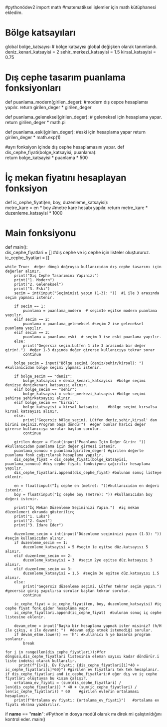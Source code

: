 #pythonödev2
import math  #matematiksel işlemler için math kütüphanesi ekledim.

# Bölge katsayıları
global bolge_katsayısı   # bölge katsayısı global değişken olarak tanımlandı.
deniz_kenari_katsayisi = 2
sehir_merkezi_katsayisi = 1.5
kirsal_katsayisi = 0.75

# Dış cephe tasarım puanlama fonksiyonları
def puanlama_modern(girilen_deger):          #modern dış cepce hesaplamsı yapılır.
    return girilen_deger * girilen_deger

def puanlama_geleneksel(girilen_deger):    # geleneksel için hesaplama yapar.
    return girilen_deger * math.pi

def puanlama_eski(girilen_deger):   #eski için hesaplama yapar
    return girilen_deger * math.exp(1)

 #ayrı fonksiyon içinde dış cephe hesaplamasını yapar.
def dis_cephe_fiyati(bolge_katsayisi, puanlama):   
    return bolge_katsayisi * puanlama * 500

# İç mekan fiyatını hesaplayan fonksiyon
def ic_cephe_fiyati(en, boy, duzenleme_katsayisi):  
    metre_kare = en * boy    #metre kare hesabı yapılır.
    return metre_kare * duzenleme_katsayisi * 1000

# Main fonksiyonu
def main():   
    dis_cephe_fiyatlari = []  #dış cephe ve iç cephe için listeler oluştururuz.
    ic_cephe_fiyatlari = []
    
    while True:  #eğer döngü doğruysa kullanıcıdan dış cephe tasarımı için değerler alınır.
        print("Dış Cephe Tasarımını Yapınız:")   
        print("1. Modern")       
        print("2. Geleneksel")      
        print("3. Eski")       
        secim = int(input("Seçiminizi yapın (1-3): "))  #1 ile 3 arasında seçim yapması istenir.
      
        if secim == 1:
            puanlama = puanlama_modern  # seçim1e eşitse modern puanlama yapılır.
        elif secim == 2:
            puanlama = puanlama_geleneksel #seçim 2 ise geleneksel puanlama yapılır.
        elif secim == 3:
            puanlama = puanlama_eski  # seçim 3 ise eski puanlama yapılır.
        else:
            print("Geçersiz seçim.Lütfen 1 ile 3 arasında bir değer girin!.")  #eğer 1-3 dışında değer girerse kullanıcıya tekrar sorar
            continue
        
        bolge_secim = input("Bölge seçimi (deniz/sehir/kirsal): ") #kullanıcıdan bölge seçimi yapması istenir.
      
        if bolge_secim == "deniz":
            bolge_katsayisi = deniz_kenari_katsayisi  #bölge seçimi denizse denizkenarı katsayısı alınır.
        elif bolge_secim == "sehir":    
            bolge_katsayisi = sehir_merkezi_katsayisi #bölge seçimi şehirse şehirkatsayısı alınır.
        elif bolge_secim == "kirsal":        
            bolge_katsayisi = kirsal_katsayisi    #bölge seçimi kırsalsa kırsal katsayısı alınır.
        else:           
            print("Geçersiz bölge seçimi. Lütfen deniz,sehir,kirsal' dan birini seçiniz.Program başa döndü!")  #eğer bunlar harici değer girerse kullanıcıya sorular baştan sorulur.
            continue
        
        girilen_deger = float(input("Puanlama İçin Değer Girin: ")) #kullanıcıdan puanlama için değer girmesi istenir.
        puanlama_sonucu = puanlama(girilen_deger) #girilen değerle puanlama fonk çağırılarak hesaplama yapılır.
        dis_cephe_fiyat = dis_cephe_fiyati(bolge_katsayisi, puanlama_sonucu) #dış cephe fiyatı fonksiyonu çağırılır hesaplama yapılır.
        dis_cephe_fiyatlari.append(dis_cephe_fiyat) #bulunan sonuç listeye eklenir.

        en = float(input("İç cephe en (metre): "))#kullanıcıdan en değeri istenir.
        boy = float(input("İç cephe boy (metre): ")) #kullanıcıdan boy değeri istenir.

        print("İç Mekan Düzenleme Seçiminizi Yapın.")  #iç mekan düzenlemeri ekranda gösterilirç
        print("1. Luks")    
        print("2. Guzel")     
        print("3. Idare Eder")

        duzenleme_secim = int(input("Düzenleme seçiminizi yapın (1-3): ")) #seçim kullanıcıdan alınır.
        if duzenleme_secim == 1:
            duzenleme_katsayisi = 5 #seçim 1e eşitse düz.katsayısı 5 alınır.
        elif duzenleme_secim == 2:
            duzenleme_katsayisi = 3  #seçim 2ye eşitse düz.katsayısı 3 alınır.
        elif duzenleme_secim == 3:
            duzenleme_katsayisi = 1.5  #seçim 3e eşitse düz.katsayısı 1.5 alınır.
        else:         
            print("Geçersiz düzenleme seçimi. Lütfen tekrar seçim yapın.") #gecersiz giriş yapılırsa sorular baştan tekrar sorulur.
            continue
      
        ic_cephe_fiyat = ic_cephe_fiyati(en, boy, duzenleme_katsayisi) #iç cephe fiyat fonk.gider hesaplama yapr.
        ic_cephe_fiyatlari.append(ic_cephe_fiyat)  #bulunan sonuç iç cephe listesine eklenir.
      
        devam_etme = input("Başka bir hesaplama yapmak ister misiniz? (h/H ile çıkış, e ile devam): ")  #devam edip etmek istemediği sorulur.  
        if devam_etme.lower() == 'h': #kullanıcı h ye basarsa program sonlanır.
            break
    
    for i in range(len(dis_cephe_fiyatlari)):#for döngüsü,dis_cephe_fiyatlari listesinin eleman sayısı kadar döndürür.i liste indeksi olarak kullanılır.
          print(f"{i+1}. Ev Fiyatı: {dis_cephe_fiyatlari[i]*40 + ic_cephe_fiyatlari[i]*60}") #girilen ev fiyatları tek tek hesaplanır.
    if dis_cephe_fiyatlari and ic_cephe_fiyatlari:# eğer dış ve iç cephe fiyatları oluştuysa bu kısım çalışır.
        ortalama_ev_fiyati = (sum(dis_cephe_fiyatlari) / len(dis_cephe_fiyatlari)) * 40 + (sum(ic_cephe_fiyatlari) / len(ic_cephe_fiyatlari)) * 60    #girilen evlerin ortalaması hesaplanır.
        print(f"Ortalama ev fiyatı: {ortalama_ev_fiyati}")   #ortalama ev fiyatı ekrana yazdırılır.

if __name__ == "__main__": #Python'ın dosya modül olarak mı direk mi çalıştırıldığını kontrol eder.
    main()


